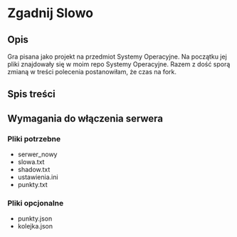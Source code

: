 # Zgadnij Slowo

## Opis
Gra pisana jako projekt na przedmiot Systemy Operacyjne. Na początku jej pliki znajdowały się w moim repo Systemy Operacyjne. Razem z dość sporą zmianą w treści polecenia postanowiłam, że czas na fork.

## Spis treści

## Wymagania do włączenia serwera
### Pliki potrzebne
 - serwer_nowy
 - slowa.txt
 - shadow.txt
 - ustawienia.ini
 - punkty.txt
### Pliki opcjonalne
 - punkty.json
 - kolejka.json


